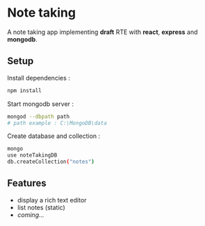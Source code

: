 # Note taking

A note taking app implementing **draft** RTE with **react**, **express** and **mongodb**.

## Setup

Install dependencies :
```sh
npm install
```

Start mongodb server :
```sh
mongod --dbpath path
# path example : C:\MongoDB\data
```

Create database and collection :
```sh
mongo
use noteTakingDB
db.createCollection("notes")
```

## Features

- display a rich text editor
- list notes (static)
- *coming...*
